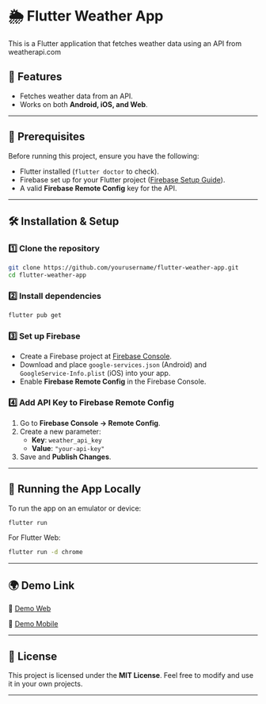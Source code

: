 # 🌦️ Flutter Weather App

This is a Flutter application that fetches weather data using an API from weatherapi.com

## 🚀 Features

- Fetches weather data from an API.
- Works on both **Android, iOS, and Web**.

---

## 📌 Prerequisites

Before running this project, ensure you have the following:

- Flutter installed (`flutter doctor` to check).
- Firebase set up for your Flutter project ([Firebase Setup Guide](https://firebase.flutter.dev/docs/overview/)).
- A valid **Firebase Remote Config** key for the API.

---

## 🛠️ Installation & Setup

### 1️⃣ Clone the repository

```sh
git clone https://github.com/yourusername/flutter-weather-app.git
cd flutter-weather-app
```



### 2️⃣ Install dependencies

```sh
flutter pub get
```

### 3️⃣ Set up Firebase

- Create a Firebase project at [Firebase Console](https://console.firebase.google.com/).
- Download and place `google-services.json` (Android) and `GoogleService-Info.plist` (iOS) into your app.
- Enable **Firebase Remote Config** in the Firebase Console.

### 4️⃣ Add API Key to Firebase Remote Config

1. Go to **Firebase Console → Remote Config**.
2. Create a new parameter:
   - **Key**: `weather_api_key`
   - **Value**: `"your-api-key"`
3. Save and **Publish Changes**.

---

## 🚀 Running the App Locally

To run the app on an emulator or device:

```sh
flutter run
```

For Flutter Web:

```sh
flutter run -d chrome
```

---

## 🌍 Demo Link

🔗 [Demo Web](https://drive.google.com/file/d/10TwgN3Z1HZq5mQMH5nRD97CHhaPQYJFj/view?usp=sharing)

🔗 [Demo Mobile](https://drive.google.com/file/d/1eSViCr3Qg9W76TdaP9dwGQK46lT12AC1/view?usp=sharing)

---

## 📜 License

This project is licensed under the **MIT License**. Feel free to modify and use it in your own projects.

---

